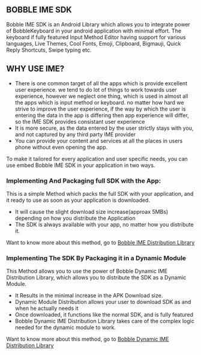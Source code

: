 ## **BOBBLE IME SDK**
Bobble IME SDK is an Android Library which allows you to integrate power of BobbleKeyboard in your android application with minimal effort. The keyboard if fully featured Input Method Editor having support for various languages, Live Themes, Cool Fonts, Emoji, Clipboard, Bigmauji, Quick Reply Shortcuts, Swipe typing etc.

## **WHY USE IME?**
* There is one common target of all the apps which is provide excellent user experience. we tend to do lot of things to work towards user experience, however we neglect one thing, which is used in almost all the apps which is input method or keyboard. no matter how hard we strive to improve the user experience, if the way by which the user is entering the data in the app is differing then app experience will differ, so the IME SDK provides consistant user experience
* It is more secure, as the data entered by the user strictly stays with you, and not captured by any third party IME provider
* You can provide your content and services at all the places in users phone without even opening the app.  

To make it tailored for every application and user specific needs, you can use embed Bobble IME SDK in your application in two ways. 

### **Implementing And Packaging full SDK with the App:**
This is a simple Method which packs the full SDK with your application, and it ready to use as soon as your application is downloaded.

* It will cause the slight download size increase(approax 5MBs) depending on how you distribute the Application
* The SDK is always available with your app, no matter how you distribute it.

Want to know more about this method, go to [Bobble IME Distribution Library](https://github.com/touchtalent/BobbleIMESDK/blob/dynamic_module/README.md)
### **Implementing The SDK By Packaging it in a Dynamic Module**
This Method allows you to use the power of Bobble Dynamic IME Distribution Library, which allows you to distribute the SDK as a Dynamic Module.

* It Results in the minimal increase in the APK Download size.
* Dynamic Module Distribution allows your user to download SDK as and when he actually needs it
* Once downloaded, it functions like the normal SDK, and is fully featured
* Bobble Dynamic IME Distribution Library takes care of the complex logic needed for the dynamic module to work.

Want to know more about this method, go to [Bobble Dynamic IME Distribution Library](https://github.com/touchtalent/BobbleIMESDK/blob/master/Readme_Dynamic.md)
 
